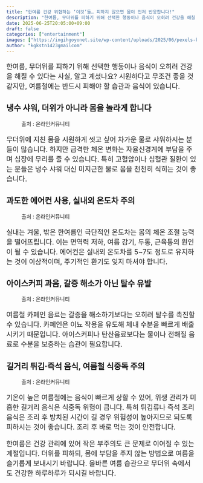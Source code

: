 ```yaml
---
title: "한여름 건강 위협하는 ‘이것’들… 피하지 않으면 몸이 먼저 반응합니다!"
description: "한여름, 무더위를 피하기 위해 선택한 행동이나 음식이 오히려 건강을 해칠 수 있다는 사실, 알고 계셨나요? 시원하다고 무조건 좋을 것 같지만, 여름철에는 반드시 피해야 할 습관과 음식이 있습니다."
date: 2025-06-25T20:05:00+09:00
draft: false
categories: ["entertainment"]
images: ["https://ingihgoyonet.site/wp-content/uploads/2025/06/pexels-karolina-grabowska-4194864-683x1024.jpg", "https://ingihgoyonet.site/wp-content/uploads/2025/06/pexels-heyho-7061339-1024x683.jpg", "https://ingihgoyonet.site/wp-content/uploads/2025/06/pexels-ariana-gavra-388697-1162455-768x1024.jpg", "https://ingihgoyonet.site/wp-content/uploads/2025/06/pexels-change-c-c-974768353-32689485-1024x576.jpg"]
author: "kgkstn1423gmailcom"
---
```


<p style="font-size:18px">한여름, 무더위를 피하기 위해 선택한 행동이나 음식이 오히려 건강을 해칠 수 있다는 사실, 알고 계셨나요? 시원하다고 무조건 좋을 것 같지만, 여름철에는 반드시 피해야 할 습관과 음식이 있습니다.</p> <h2 >냉수 샤워, 더위가 아니라 몸을 놀라게 합니다</h2> <figure ><img src="https://ingihgoyonet.site/wp-content/uploads/2025/06/pexels-karolina-grabowska-4194864-683x1024.jpg" alt="" style="aspect-ratio:16/9;object-fit:cover"/><figcaption >출처 : 온라인커뮤니티</figcaption></figure> <p style="font-size:18px">무더위에 지친 몸을 시원하게 씻고 싶어 차가운 물로 샤워하시는 분들이 많습니다. 하지만 급격한 체온 변화는 자율신경계에 부담을 주며 심장에 무리를 줄 수 있습니다. 특히 고혈압이나 심혈관 질환이 있는 분들은 냉수 샤워 대신 미지근한 물로 몸을 천천히 식히는 것이 좋습니다.</p> <h2 >과도한 에어컨 사용, 실내외 온도차 주의</h2> <figure ><img src="https://ingihgoyonet.site/wp-content/uploads/2025/06/pexels-heyho-7061339-1024x683.jpg" alt="" style="aspect-ratio:16/9;object-fit:cover"/><figcaption >출처 : 온라인커뮤니티</figcaption></figure> <p style="font-size:18px">실내는 겨울, 밖은 한여름인 극단적인 온도차는 몸의 체온 조절 능력을 떨어뜨립니다. 이는 면역력 저하, 여름 감기, 두통, 근육통의 원인이 될 수 있습니다. 에어컨은 실내외 온도차를 5~7도 정도로 유지하는 것이 이상적이며, 주기적인 환기도 잊지 마셔야 합니다.</p> <h2 >아이스커피 과음, 갈증 해소가 아닌 탈수 유발</h2> <figure ><img src="https://ingihgoyonet.site/wp-content/uploads/2025/06/pexels-ariana-gavra-388697-1162455-768x1024.jpg" alt="" style="aspect-ratio:16/9;object-fit:cover"/><figcaption >출처 : 온라인커뮤니티</figcaption></figure> <p style="font-size:18px">여름철 카페인 음료는 갈증을 해소하기보다는 오히려 탈수를 촉진할 수 있습니다. 카페인은 이뇨 작용을 유도해 체내 수분을 빠르게 배출시키기 때문입니다. 아이스커피나 탄산음료보다는 물이나 전해질 음료로 수분을 보충하는 습관이 필요합니다.</p> <h2 >길거리 튀김·즉석 음식, 여름철 식중독 주의</h2> <figure ><img src="https://ingihgoyonet.site/wp-content/uploads/2025/06/pexels-change-c-c-974768353-32689485-1024x576.jpg" alt="" style="aspect-ratio:16/9;object-fit:cover"/><figcaption >출처 : 온라인커뮤니티</figcaption></figure> <p style="font-size:18px">기온이 높은 여름철에는 음식이 빠르게 상할 수 있어, 위생 관리가 미흡한 길거리 음식은 식중독 위험이 큽니다. 특히 튀김류나 즉석 조리 음식은 조리 후 방치된 시간이 길 경우 위험성이 높아지므로 되도록 피하시는 것이 좋습니다. 조리 후 바로 먹는 것이 안전합니다.</p> <p style="font-size:18px">한여름은 건강 관리에 있어 작은 부주의도 큰 문제로 이어질 수 있는 계절입니다. 더위를 피하되, 몸에 부담을 주지 않는 방법으로 여름을 슬기롭게 보내시기 바랍니다. 올바른 여름 습관으로 무더위 속에서도 건강한 하루하루가 되시길 바랍니다.</p>